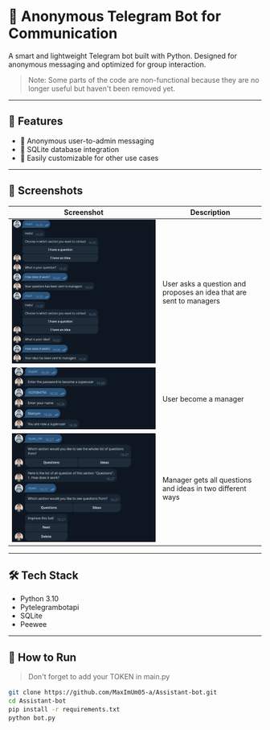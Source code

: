 # 🤖 Anonymous Telegram Bot for Communication

A smart and lightweight Telegram bot built with Python. Designed for anonymous messaging and optimized for group interaction.
> Note: Some parts of the code are non-functional because they are no longer useful but haven't been removed yet.

---

## 🚀 Features

- 🧠 Anonymous user-to-admin messaging
- 💾 SQLite database integration
- 🔄 Easily customizable for other use cases

---

## 📸 Screenshots

| Screenshot | Description |
|------------|-------------|
| ![Ask question](images/ask.png) | User asks a question and proposes an idea that are sent to managers |
| ![Become a manager](images/superuser.png) | User become a manager |
| ![Get all questions](images/getting_questions.png) | Manager gets all questions and ideas in two different ways |

---

## 🛠️ Tech Stack

- Python 3.10  
- Pytelegrambotapi
- SQLite
- Peewee

---

## 📂 How to Run

> Don't forget to add your TOKEN in main.py
```bash
git clone https://github.com/MaxImUm05-a/Assistant-bot.git
cd Assistant-bot
pip install -r requirements.txt
python bot.py
```
